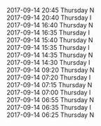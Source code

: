 2017-09-14 20:45 Thursday  N  
2017-09-14 20:40 Thursday  I  
2017-09-14 16:40 Thursday  N  
2017-09-14 16:35 Thursday  I  
2017-09-14 15:40 Thursday  N  
2017-09-14 15:35 Thursday  I  
2017-09-14 14:35 Thursday  N  
2017-09-14 14:30 Thursday  I  
2017-09-14 09:20 Thursday  N  
2017-09-14 07:20 Thursday  I  
2017-09-14 07:15 Thursday  N  
2017-09-14 07:00 Thursday  I  
2017-09-14 06:55 Thursday  N  
2017-09-14 06:35 Thursday  I  
2017-09-14 06:25 Thursday  N  
